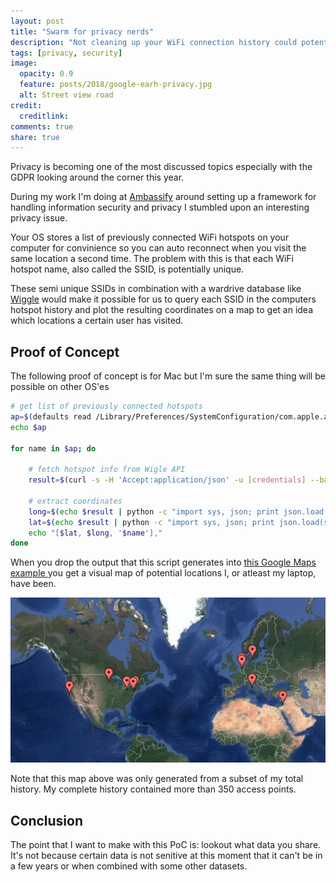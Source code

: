 ```yaml
---
layout: post
title: "Swarm for privacy nerds"
description: "Not cleaning up your WiFi connection history could potentially harm your privacy"
tags: [privacy, security]
image:
  opacity: 0.9
  feature: posts/2018/google-earh-privacy.jpg
  alt: Street view road
credit:
  creditlink:
comments: true
share: true
---
```

Privacy is becoming one of the most discussed topics especially with the GDPR looking
around the corner this year.

During my work I'm doing at [Ambassify](https://www.ambassify.com) around setting up
a framework for handling information security and privacy I stumbled upon an
interesting privacy issue.

Your OS stores a list of previously connected WiFi hotspots on your computer for
convinience so you can auto reconnect when you visit the same location a second time.
The problem with this is that each WiFi hotspot name, also called the SSID, is potentially unique.

These semi unique SSIDs in combination with a wardrive database like [Wiggle](https://wigle.net/)
would make it possible for us to query each SSID in the computers hotspot history and
plot the resulting coordinates on a map to get an idea which locations a certain user
has visited.

## Proof of Concept
The following proof of concept is for Mac but I'm sure the same thing will be possible
on other OS'es

```sh
# get list of previously connected hotspots
ap=$(defaults read /Library/Preferences/SystemConfiguration/com.apple.airport.preferences | grep SSIDString | sed -E 's/SSIDString = ?(.*);/\1/' | xargs -n1 | sort -u)
echo $ap

for name in $ap; do

    # fetch hotspot info from Wigle API
    result=$(curl -s -H 'Accept:application/json' -u [credentials] --basic "https://api.wigle.net/api/v2/network/search?ssid="$name)

    # extract coordinates
    long=$(echo $result | python -c "import sys, json; print json.load(sys.stdin)['results'][0]['trilong']")
    lat=$(echo $result | python -c "import sys, json; print json.load(sys.stdin)['results'][0]['trilat']")
    echo "[$lat, $long, '$name'],"
done
```

When you drop the output that this script generates into [this Google Maps example
](https://jsfiddle.net/sitebase/cgxrtvcb/) you get a visual map of potential locations
I, or atleast my laptop, have been.


![Example wifi hotspot location plot](/images/posts/2018/google-map-plot-wifi-hotspots.jpg)

Note that this map above was only generated from a subset of my total history. My complete
history contained more than 350 access points.

## Conclusion
The point that I want to make with this PoC is: lookout what data you share.
It's not because certain data is not senitive at this moment that it can't be in a
few years or when combined with some other datasets.

